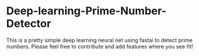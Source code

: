 # Deep-learning-Prime-Number-Detector
This is a pretty simple deep learning neural net using fastai to detect prime numbers. Please feel free to contribute and add features where you see fit!
